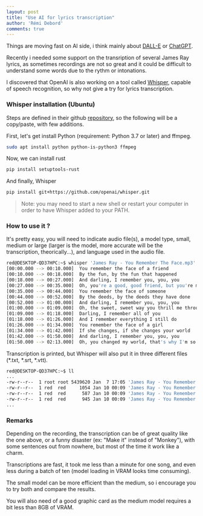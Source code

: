 ```yaml
---
layout: post
title: "Use AI for lyrics transcription"
author: 'Rémi Debord'
comments: true
---
```


Things are moving fast on AI side, i think mainly about [DALL-E](https://openai.com/dall-e-2/) or [ChatGPT](https://openai.com/blog/chatgpt/).

Recently i needed some support on the transription of several James Ray lyrics, as sometimes recordings are not so great and it could be difficult to understand some words due to the rythm or intonations.

I discovered that OpenAI is also working on a tool called [Whisper](https://openai.com/blog/whisper/), capable of speech recognition, so why not give a try for lyrics transcription.

### Whisper installation (Ubuntu)

Steps are defined in their github [repository](https://github.com/openai/whisper), so the following will be a copy/paste, with few additions.

First, let's get install Python (requirement: Python 3.7 or later) and ffmpeg.
```bash
sudo apt install python python-is-python3 ffmpeg
```
Now, we can install rust
```bash
pip install setuptools-rust
```
And finally, Whisper
```bash
pip install git+https://github.com/openai/whisper.git 
```
> Note: you may need to start a new shell or restart your computer in order to have Whisper added to your PATH.

### How to use it ?

It's pretty easy, you will need to indicate audio file(s), a model type, small, medium or large (larger is the model, more accurate will be the transcription, theorically...), and language used in the audio file.

```bash
red@DESKTOP-QD37HPC:~$ whisper 'James Ray - You Remember The Face.mp3' --model medium --language English
[00:00.000 --> 00:10.000]  You remember the face of a friend
[00:10.000 --> 00:18.000]  By the fun, by the fun that happened
[00:18.000 --> 00:27.000]  And darling, I remember you, you, you
[00:27.000 --> 00:35.000]  Oh, you're a good, good friend, but you're more a good lover too
[00:35.000 --> 00:44.000]  You remember the face of someone
[00:44.000 --> 00:52.000]  By the deeds, by the deeds they have done
[00:52.000 --> 01:00.000]  And darling, I remember you, you, you
[01:00.000 --> 01:09.000]  Oh, the sweet, sweet way you thrill me through and through
[01:09.000 --> 01:18.000]  Darling, I remember all of you
[01:18.000 --> 01:26.000]  And I remember everything I still do
[01:26.000 --> 01:34.000]  You remember the face of a girl
[01:34.000 --> 01:42.000]  If she changes, if she changes your world
[01:42.000 --> 01:50.000]  And darling, I remember you, you, you
[01:50.000 --> 02:13.000]  Oh, you changed my world, that's why I'm so in love with you
```

Transcription is printed, but Whisper will also put it in three different files (*.txt, *.srt, *.vtt).

```bash
red@DESKTOP-QD37HPC:~$ ll
...
-rw-r--r--  1 root root 5439620 Jan  7 17:05 'James Ray - You Remember The Face.mp3'
-rw-r--r--  1 red  red     1054 Jan 10 00:09 'James Ray - You Remember The Face.mp3.srt'
-rw-r--r--  1 red  red      587 Jan 10 00:09 'James Ray - You Remember The Face.mp3.txt'
-rw-r--r--  1 red  red      945 Jan 10 00:09 'James Ray - You Remember The Face.mp3.vtt'
...
```

### Remarks

Depending on the recording, the transcription can be of great quality like the one above, or a funny disaster (ex: "Make it" instead of "Monkey"), with some sentences out from nowhere, but most of the time it work like a charm.

Transcriptions are fast, it took me less than a minute for one song, and even less during a batch of ten (model loading in VRAM looks time consuming).

The small model can be more efficient than the medium, so i encourage you to try both and compare the results.

You will also need of a good graphic card as the medium model requires a bit less than 8GB of VRAM.